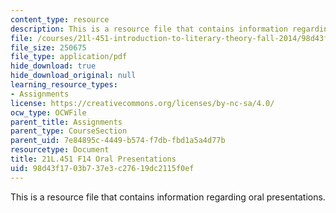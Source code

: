 ```yaml
---
content_type: resource
description: This is a resource file that contains information regarding oral presentations.
file: /courses/21l-451-introduction-to-literary-theory-fall-2014/98d43f1703b737e3c27619dc2115f0ef_MIT21L_451F14_Oral_Prese.pdf
file_size: 250675
file_type: application/pdf
hide_download: true
hide_download_original: null
learning_resource_types:
- Assignments
license: https://creativecommons.org/licenses/by-nc-sa/4.0/
ocw_type: OCWFile
parent_title: Assignments
parent_type: CourseSection
parent_uid: 7e84895c-4449-b574-f7db-fbd1a5a4d77b
resourcetype: Document
title: 21L.451 F14 Oral Presentations
uid: 98d43f17-03b7-37e3-c276-19dc2115f0ef
---
```

This is a resource file that contains information regarding oral presentations.